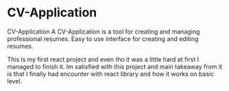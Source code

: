 # CV-Application

CV-Application
A CV-Application is a tool for creating and managing professional resumes.
Easy to use interface for creating and editing resumes.

This is my first react project and even tho it was a little hard at first I managed to finish it.
Im satisfied with this project and main takeaway from it is that I finally had encounter with react library and how it works on basic level.

